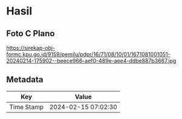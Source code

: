 # Hasil

## Foto C Plano

https://sirekap-obj-formc.kpu.go.id/9159/pemilu/pdpr/16/71/08/10/01/1671081001051-20240214-175902--beece966-aef0-489e-aee4-ddbe887b3667.jpg


## Metadata

| Key        | Value               |
| ---------- | ------------------- |
| Time Stamp | 2024-02-15 07:02:30 |



